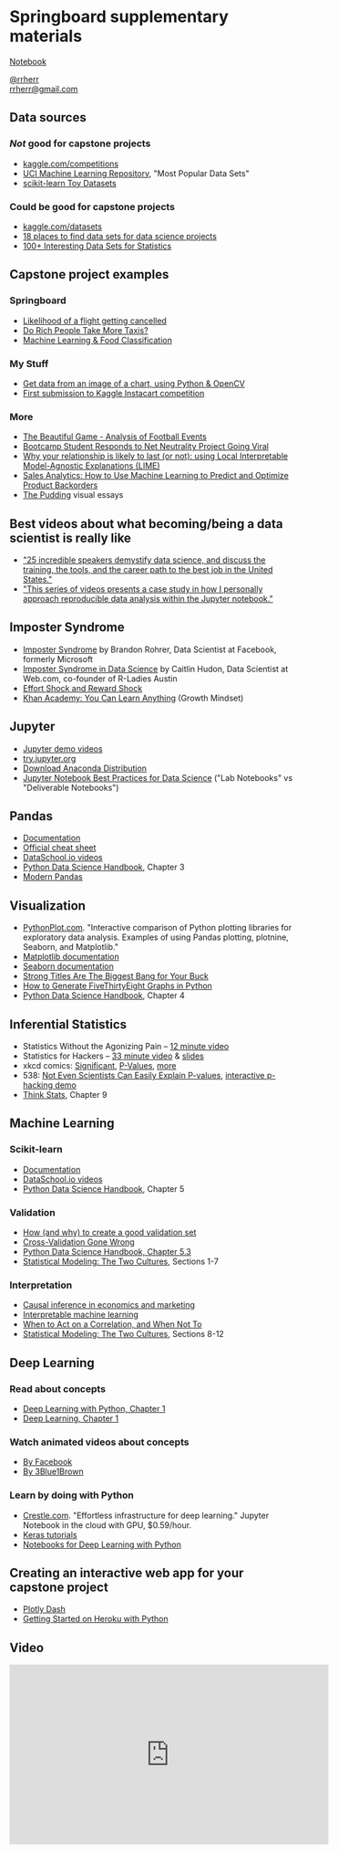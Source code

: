 # Springboard supplementary materials

[Notebook](http://nbviewer.jupyter.org/github/rrherr/rrherr.github.io/blob/master/Let%27s%20Make%20a%20Banjo%20Grammar%20-%20Examples%20for%20CFP.ipynb)

<i class="fab fa-twitter"></i> [@rrherr](https://twitter.com/rrherr)  
<i class="fas fa-envelope"></i> [rrherr@gmail.com](mailto:rrherr@gmail.com)

## Data sources

### *Not* good for capstone projects
- [kaggle.com/competitions](https://www.kaggle.com/competitions)
- [UCI Machine Learning Repository](http://archive.ics.uci.edu/ml/index.php), "Most Popular Data Sets"
- [scikit-learn Toy Datasets](http://scikit-learn.org/stable/datasets/index.html#toy-datasets)

### Could be good for capstone projects
- [kaggle.com/datasets](https://www.kaggle.com/datasets)
- [18 places to find data sets for data science projects](https://www.dataquest.io/blog/free-datasets-for-projects/)
- [100+ Interesting Data Sets for Statistics](http://rs.io/100-interesting-data-sets-for-statistics/)

## Capstone project examples

### Springboard
- [Likelihood of a flight getting cancelled](https://github.com/aajains/springboard-datascience-intensive/tree/master/capstone_project)
- [Do Rich People Take More Taxis?](https://www.springboard.com/blog/do-rich-people-take-more-taxis/)
- [Machine Learning & Food Classification](https://simonb83.github.io/machine-learning-food-classification.html)

### My Stuff
- [Get data from an image of a chart, using Python & OpenCV](https://github.com/rrherr/hired/blob/master/Get%20data%20from%20image%20of%20chart.ipynb)
- [First submission to Kaggle Instacart competition](https://github.com/rrherr/springboard/blob/master/Kaggle%20Instacart%20first%20submission.ipynb)

### More
- [The Beautiful Game - Analysis of Football Events](https://www.kaggle.com/ahmedyoussef/the-beautiful-game-analysis-of-football-events)
- [Bootcamp Student Responds to Net Neutrality Project Going Viral](http://www.thisismetis.com/blog/metis-student-jeff-kao-responds-to-net-neutrality-project-going-viral)
- [Why your relationship is likely to last (or not): using Local Interpretable Model-Agnostic Explanations (LIME)](http://blog.fastforwardlabs.com/2017/09/01/LIME-for-couples.html)
- [Sales Analytics: How to Use Machine Learning to Predict and Optimize Product Backorders](http://www.business-science.io/business/2017/10/16/sales_backorder_prediction.html)
- [The Pudding](https://pudding.cool/) visual essays

## Best videos about what becoming/being a data scientist is really like
- ["25 incredible speakers demystify data science, and discuss the training, the tools, and the career path to the best job in the United States."](https://www.thisismetis.com/demystifying-data-science-recordings)
- ["This series of videos presents a case study in how I personally approach reproducible data analysis within the Jupyter notebook."](http://jakevdp.github.io/blog/2017/03/03/reproducible-data-analysis-in-jupyter/)

## Imposter Syndrome
- [Imposter Syndrome](https://brohrer.github.io/imposter_syndrome.html) by Brandon Rohrer, Data Scientist at Facebook, formerly Microsoft
- [Imposter Syndrome in Data Science](https://caitlinhudon.com/2018/01/19/imposter-syndrome-in-data-science/) by Caitlin Hudon, Data Scientist at Web.com, co-founder of R-Ladies Austin
- [Effort Shock and Reward Shock](http://www.tempobook.com/2014/07/09/effort-shock-and-reward-shock/)
- [Khan Academy: You Can Learn Anything](https://www.khanacademy.org/youcanlearnanything) (Growth Mindset)

## Jupyter
- [Jupyter demo videos](https://www.youtube.com/watch?v=DLWBfR2hxoo&list=PLVc-QdfGfSl0vQ0wUlDbqmp0m9hEoIUmF)
- [try.jupyter.org](https://try.jupyter.org/)
- [Download Anaconda Distribution](https://www.anaconda.com/download/)
- [Jupyter Notebook Best Practices for Data Science](https://svds.com/jupyter-notebook-best-practices-for-data-science/) ("Lab Notebooks" vs "Deliverable Notebooks")

## Pandas
- [Documentation](http://pandas.pydata.org/pandas-docs/stable/)
- [Official cheat sheet](https://github.com/pandas-dev/pandas/tree/master/doc/cheatsheet)
- [DataSchool.io videos](http://www.dataschool.io/easier-data-analysis-with-pandas/)
- [Python Data Science Handbook](https://jakevdp.github.io/PythonDataScienceHandbook/), Chapter 3
- [Modern Pandas](https://tomaugspurger.github.io/modern-1-intro)

## Visualization
- [PythonPlot.com](http://pythonplot.com/). "Interactive comparison of Python plotting libraries for exploratory data analysis. Examples of using Pandas plotting, plotnine, Seaborn, and Matplotlib."
- [Matplotlib documentation](https://matplotlib.org/index.html)
- [Seaborn documentation](https://seaborn.pydata.org)
- [Strong Titles Are The Biggest Bang for Your Buck](http://stephanieevergreen.com/strong-titles/)
- [How to Generate FiveThirtyEight Graphs in Python](https://www.dataquest.io/blog/making-538-plots/)
- [Python Data Science Handbook](https://jakevdp.github.io/PythonDataScienceHandbook/), Chapter 4

## Inferential Statistics
- Statistics Without the Agonizing Pain – [12 minute video](https://www.youtube.com/watch?v=5Dnw46eC-0o)
- Statistics for Hackers – [33 minute video](https://www.youtube.com/watch?v=Iq9DzN6mvYA) & [slides](https://speakerdeck.com/jakevdp/statistics-for-hackers)
- xkcd comics: [Significant](https://www.explainxkcd.com/wiki/index.php/882:_Significant), [P-Values](https://www.explainxkcd.com/wiki/index.php/1478:_P-Values), [more](https://www.explainxkcd.com/wiki/index.php/Category:Statistics)
- 538: [Not Even Scientists Can Easily Explain P-values](http://fivethirtyeight.com/features/not-even-scientists-can-easily-explain-p-values/), [interactive p-hacking demo](https://fivethirtyeight.com/features/science-isnt-broken/)
- [Think Stats](http://greenteapress.com/wp/think-stats-2e/), Chapter 9

## Machine Learning

### Scikit-learn
- [Documentation](http://scikit-learn.org/stable/documentation.html)
- [DataSchool.io videos](http://www.dataschool.io/machine-learning-with-scikit-learn/)
- [Python Data Science Handbook](https://jakevdp.github.io/PythonDataScienceHandbook/), Chapter 5

### Validation
- [How (and why) to create a good validation set](http://www.fast.ai/2017/11/13/validation-sets/)
- [Cross-Validation Gone Wrong](http://betatim.github.io/posts/cross-validation-gone-wrong/)
- [Python Data Science Handbook, Chapter 5.3](https://jakevdp.github.io/PythonDataScienceHandbook/05.03-hyperparameters-and-model-validation.html)
- [Statistical Modeling: The Two Cultures](https://projecteuclid.org/download/pdf_1/euclid.ss/1009213726), Sections 1-7

### Interpretation
- [Causal inference in economics and marketing](http://www.pnas.org/content/113/27/7310.full.pdf)
- [Interpretable machine learning](https://christophm.github.io/interpretable-ml-book/)
- [When to Act on a Correlation, and When Not To](https://hbr.org/2014/03/when-to-act-on-a-correlation-and-when-not-to)
- [Statistical Modeling: The Two Cultures](https://projecteuclid.org/download/pdf_1/euclid.ss/1009213726), Sections 8-12

## Deep Learning

### Read about concepts
- [Deep Learning with Python, Chapter 1](https://livebook.manning.com/#!/book/deep-learning-with-python/chapter-1)
- [Deep Learning, Chapter 1](http://www.deeplearningbook.org/contents/intro.html)

### Watch animated videos about concepts
- [By Facebook](https://code.facebook.com/pages/1902086376686983)
- [By 3Blue1Brown](https://www.youtube.com/playlist?list=PLZHQObOWTQDNU6R1_67000Dx_ZCJB-3pi)

### Learn by doing with Python
- [Crestle.com](https://www.crestle.com/). "Effortless infrastructure for deep learning." Jupyter Notebook in the cloud with GPU, $0.59/hour.
- [Keras tutorials](https://blog.keras.io/category/tutorials.html)
- [Notebooks for Deep Learning with Python](https://github.com/fchollet/deep-learning-with-python-notebooks)

## Creating an interactive web app for your capstone project
- [Plotly Dash](https://plot.ly/dash/)
- [Getting Started on Heroku with Python](https://devcenter.heroku.com/articles/getting-started-with-python#introduction)

## Video

<iframe width="560" height="315" src="https://www.youtube.com/embed/WNPcE1ZYD9c?rel=0" frameborder="0" allow="autoplay; encrypted-media" allowfullscreen></iframe>
